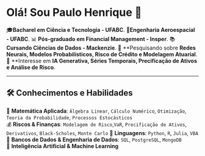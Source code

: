 # Olá! Sou Paulo Henrique 👋

🎓**Bacharel em Ciência e Tecnologia - UFABC**.
🚀**Engenharia Aeroespacial - UFABC**.
📊 **Pós-graduado em Financial Management - Insper**.
📚 **Cursando Ciências de Dados - Mackenzie**.
💭 **Pesquisando sobre **Redes Neurais, Modelos Probabilísticos, Risco de Crédito e Modelagem Atuarial**.  
🎯 **Interesse em **IA Generativa, Séries Temporais, Precificação de Ativos e Análise de Risco**.  

---

## 🛠️ **Conhecimentos e Habilidades**

🧮 **Matemática Aplicada**: `Álgebra Linear`, `Cálculo Numérico`, `Otimização`, `Teoria da Probabilidade`, `Processos Estocásticos`  
💰 **Riscos & Finanças**: `Modelagem de Risco`,`VaR`, `Precificação de Ativos`, `Derivativos`, `Black-Scholes`, `Monte Carlo`
🐍 **Linguagens**: `Python`, `R`, `Julia`, `VBA`
💾 **Bancos de Dados & Engenharia de Dados**: `SQL`, `PostgreSQL`, `MongoDB`  
🧠 **Inteligência Artificial & Machine Learning** 


